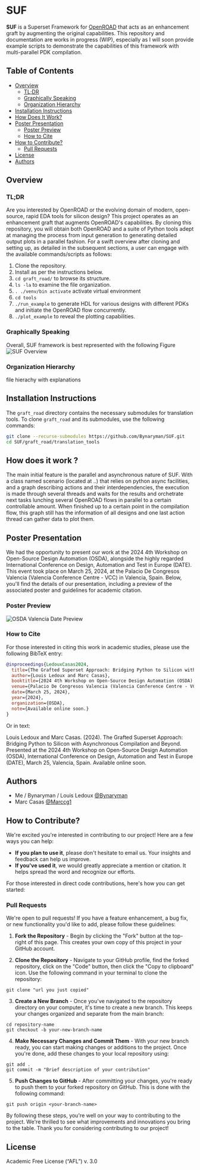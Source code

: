 # SUF

**SUF** is a Superset Framework for [OpenROAD](https://github.com/The-OpenROAD-Project) that acts as an enhancement graft by augmenting the original capabilities. This repository and documentation are works in progress (WIP), especially as I will soon provide example scripts to demonstrate the capabilities of this framework with multi-parallel PDK compilation.

## Table of Contents
- [Overview](#overview)
  - [TL;DR](#tldr)
  - [Graphically Speaking](#graphically-speaking)
  - [Organization Hierarchy](#organization-hierarchy)
- [Installation Instructions](#installation-instructions)
- [How Does It Work?](#how-does-it-work-)
- [Poster Presentation](#poster-presentation)
  - [Poster Preview](#poster-preview)
  - [How to Cite](#how-to-cite)
- [How to Contribute?](#how-to-contribute)
  - [Pull Requests](#pull-requests)
- [License](#license)
- [Authors](#authors)

## Overview

### TL;DR
Are you interested by OpenROAD or the evolving domain of modern, open-source, rapid EDA tools for silicon design?
This project operates as an enhancement graft that augments OpenROAD's capabilities.
By cloning this repository, you will obtain both OpenROAD and a suite of Python tools adept at managing the process from input generation to generating detailed output plots in a parallel fashion.
For a swift overview after cloning and setting up, as detailed in the subsequent sections, a user can engage with the available commands/scripts as follows:
1. Clone the repository.
2. Install as per the instructions below.
3. `cd graft_road/` to browse its structure.
4. `ls -la` to examine the file organization.
5. `. ./venv/bin activate` activate virtual environment
6. `cd tools`
7. `./run_example` to generate HDL for various designs with different PDKs and initiate the OpenROAD flow concurrently.
8. `./plot_example` to reveal the plotting capabilities.

### Graphically Speaking
Overall, SUF framework is best represented with the following Figure
![SUF Overview](pictures/SUF.png)

### Organization Hierarchy

file hierachy with explanations


## Installation Instructions

The `graft_road` directory contains the necessary submodules for translation tools. To clone `graft_road` and its submodules, use the following commands:

```bash
git clone --recurse-submodules https://github.com/Bynaryman/SUF.git
cd SUF/graft_road/translation_tools
```

## How does it work ?

The main initial feature is the parallel and asynchronous nature of SUF. With a class named scenario (located at ..) that relies on python async facilities, and a graph describing actions and their interdependencies, the execution is made through several threads and waits for the results and orchetrate next tasks lunching several OpenROAD flows in parallel to a certain controllable amount. When finished up to a certain point in the compilation flow, this graph still has the information of all designs and one last action thread can gather data to plot them.

## Poster Presentation

We had the opportunity to present our work at the 2024 4th Workshop on Open-Source Design Automation (OSDA), alongside the highly regarded International Conference on Design, Automation and Test in Europe (DATE). This event took place on March 25, 2024, at the Palacio De Congresos Valencia (Valencia Conference Centre - VCC) in Valencia, Spain. Below, you'll find the details of our presentation, including a preview of the associated poster and guidelines for academic citation.

### Poster Preview

![OSDA Valencia Date Preview](pictures/poster.png)

### How to Cite

For those interested in citing this work in academic studies, please use the following BibTeX entry:

```bibtex
@inproceedings{LedouxCasas2024,
  title={The Grafted Superset Approach: Bridging Python to Silicon with Asynchronous Compilation and Beyond},
  author={Louis Ledoux and Marc Casas},
  booktitle={2024 4th Workshop on Open-Source Design Automation (OSDA), hosted at the International Conference on Design, Automation and Test in Europe Conference (DATE)},
  venue={Palacio De Congresos Valencia (Valencia Conference Centre - VCC), Valencia, Spain},
  date={March 25, 2024},
  year={2024},
  organization={OSDA},
  note={Available online soon.}
}
```

Or in text:

Louis Ledoux and Marc Casas. (2024). The Grafted Superset Approach: Bridging Python to Silicon with Asynchronous Compilation and Beyond. Presented at the 2024 4th Workshop on Open-Source Design Automation (OSDA), International Conference on Design, Automation and Test in Europe (DATE), March 25, Valencia, Spain. Available online soon.

## Authors
- Me / Bynaryman / Louis Ledoux [@Bynaryman](https://github.com/Bynaryman)
- Marc Casas [@Marccg1](https://github.com/Marccg1)

 ## How to Contribute?

We're excited you're interested in contributing to our project! Here are a few ways you can help:

- **If you plan to use it**, please don't hesitate to email us. Your insights and feedback can help us improve.
- **If you've used it**, we would greatly appreciate a mention or citation. It helps spread the word and recognize our efforts.

For those interested in direct code contributions, here's how you can get started:

### Pull Requests

We're open to pull requests! If you have a feature enhancement, a bug fix, or new functionality you'd like to add, please follow these guidelines:

1. **Fork the Repository** - Begin by clicking the "Fork" button at the top-right of this page. This creates your own copy of this project in your GitHub account.

2. **Clone the Repository** - Navigate to your GitHub profile, find the forked repository, click on the "Code" button, then click the "Copy to clipboard" icon. Use the following command in your terminal to clone the repository:

```
git clone "url you just copied"
```

3. **Create a New Branch** - Once you've navigated to the repository directory on your computer, it's time to create a new branch. This keeps your changes organized and separate from the main branch:

```
cd repository-name
git checkout -b your-new-branch-name
```

4. **Make Necessary Changes and Commit Them** - With your new branch ready, you can start making changes or additions to the project. Once you're done, add these changes to your local repository using:

```
git add .
git commit -m "Brief description of your contribution"
```

5. **Push Changes to GitHub** - After committing your changes, you're ready to push them to your forked repository on GitHub. This is done with the following command:

```
git push origin <your-branch-name>
```

By following these steps, you're well on your way to contributing to the project. We're thrilled to see what improvements and innovations you bring to the table. Thank you for considering contributing to our project!

## License
Academic Free License (“AFL”) v. 3.0
